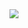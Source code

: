 <img src="https://capsule-render.vercel.app/api?type=waving&color=0:24c6dc,100:514a9d&height=300&section=header&text=I'm%20seok&fontSize=90" />
